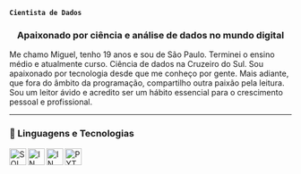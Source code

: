 **`Cientista de Dados`**
<h3 align="center">Apaixonado por ciência e análise de dados no mundo digital</h3>

Me chamo Miguel, tenho 19 anos e sou de São Paulo. Terminei o ensino médio e atualmente curso.
Ciência de dados na Cruzeiro do Sul. Sou apaixonado por tecnologia desde que me conheço por gente. 
Mais adiante, que fora do âmbito da programação, compartilho outra paixão pela leitura. 
Sou um leitor ávido e acredito ser um hábito essencial para o crescimento pessoal e profissional. 



---

### 🤖 Linguagens e Tecnologias

<img
align="left" 
alt="SQL"
title="SQL" 
width="30px" 
src="https://cdn.jsdelivr.net/gh/devicons/devicon@latest/icons/azuresqldatabase/azuresqldatabase-original.svg"
/>

<img
align="left" 
alt="IN"
title="IN" 
width="30px" 
src="https://cdn.jsdelivr.net/gh/devicons/devicon@latest/icons/linkedin/linkedin-original.svg" />



<img 
align="left" 
alt="IN"
title="IN" 
width="30px" src="https://cdn.jsdelivr.net/gh/devicons/devicon@latest/icons/vscode/vscode-original.svg" />

<img
align="left" 
alt="PYTHON"
title="PYTHON" 
width="30px" 
style="padding-right: 10px;" 
src="https://cdn.jsdelivr.net/gh/devicons/devicon@latest/icons/python/python-original.svg" />
<br/>
<br/>
